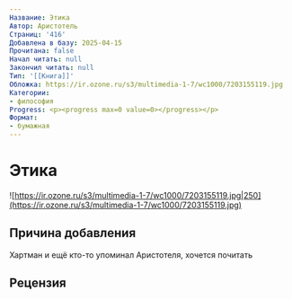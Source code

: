 ```yaml
---
Название: Этика
Автор: Аристотель
Страниц: '416'
Добавлена в базу: 2025-04-15
Прочитана: false
Начал читать: null
Закончил читать: null
Тип: '[[Книга]]'
Обложка: https://ir.ozone.ru/s3/multimedia-1-7/wc1000/7203155119.jpg
Категории:
- философия
Progress: <p><progress max=0 value=0></progress></p>
Формат:
- бумажная
---
```

# Этика

![https://ir.ozone.ru/s3/multimedia-1-7/wc1000/7203155119.jpg|250](https://ir.ozone.ru/s3/multimedia-1-7/wc1000/7203155119.jpg)

## Причина добавления

Хартман и ещё кто-то упоминал Аристотеля, хочется почитать

## Рецензия